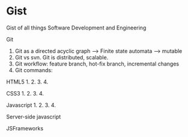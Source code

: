 # Gist
Gist of all things Software Development and Engineering

Git

1. Git as a directed acyclic graph --> Finite state automata --> mutable
2. Git vs svn. Git is distributed, scalable.
3. Git workflow: feature branch, hot-fix branch, incremental changes
4. Git commands: 



HTML5
1.
2.
3.
4.


CSS3
1.
2.
3.
4.


Javascript
1.
2.
3.
4.


Server-side javascript


JSFrameworks










